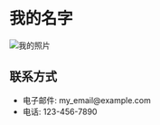 <!DOCTYPE html>
<html>
<head>
    <title>我的个人主页</title>
</head>
<body>
    <h1>我的名字</h1>
    <img src="my_photo.jpg" alt="我的照片">
    <h2>联系方式</h2>
    <ul>
        <li>电子邮件: my_email@example.com</li>
        <li>电话: 123-456-7890</li>
    </ul>
</body>
</html>
